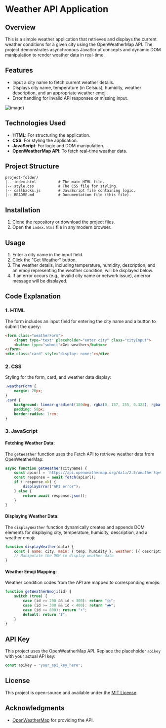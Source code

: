 
# Weather API Application

## Overview

This is a simple weather application that retrieves and displays the current weather conditions for a given city using the OpenWeatherMap API. The project demonstrates asynchronous JavaScript concepts and dynamic DOM manipulation to render weather data in real-time.

## Features

- Input a city name to fetch current weather details.
- Displays city name, temperature (in Celsius), humidity, weather description, and an appropriate weather emoji.
- Error handling for invalid API responses or missing input.

![image]([https://github.com/vv0935/Weather-API/blob/main/weatherapi.png))

## Technologies Used

- **HTML**: For structuring the application.
- **CSS**: For styling the application.
- **JavaScript**: For logic and DOM manipulation.
- **OpenWeatherMap API**: To fetch real-time weather data.

## Project Structure

```
project-folder/
|-- index.html          # The main HTML file.
|-- style.css           # The CSS file for styling.
|-- callbacks.js        # JavaScript file containing logic.
|-- README.md           # Documentation file (this file).
```

## Installation

1. Clone the repository or download the project files.
2. Open the `index.html` file in any modern browser.

## Usage

1. Enter a city name in the input field.
2. Click the "Get Weather" button.
3. The weather details, including temperature, humidity, description, and an emoji representing the weather condition, will be displayed below.
4. If an error occurs (e.g., invalid city name or network issue), an error message will be displayed.

## Code Explanation

### 1. **HTML**

The form includes an input field for entering the city name and a button to submit the query:

```html
<form class="weatherForm">
    <input type="text" placeholder="enter city" class="cityInput">
    <button type="submit">Get weather</button>
</form>
<div class="card" style="display: none;"></div>
```

### 2. **CSS**

Styling for the form, card, and weather data display:

```css
.weatherForm {
    margin: 20px;
}
.card {
    background: linear-gradient(180deg, rgba(0, 157, 255, 0.322), rgba(255, 166, 0, 0.628));
    padding: 50px;
    border-radius: 1rem;
}
```

### 3. **JavaScript**

#### Fetching Weather Data:

The `getWeather` function uses the Fetch API to retrieve weather data from OpenWeatherMap:

```javascript
async function getWeather(cityname) {
    const apiurl = `https://api.openweathermap.org/data/2.5/weather?q=${cityname}&appid=${apikey}`;
    const response = await fetch(apiurl);
    if (!response.ok) {
        displayError("API error");
    } else {
        return await response.json();
    }
}
```

#### Displaying Weather Data:

The `displayWeather` function dynamically creates and appends DOM elements for displaying city, temperature, humidity, description, and a weather emoji:

```javascript
function displayWeather(data) {
    const { name: city, main: { temp, humidity }, weather: [{ description, id }] } = data;
    // Manipulate the DOM to display weather data
}
```

#### Weather Emoji Mapping:

Weather condition codes from the API are mapped to corresponding emojis:

```javascript
function getWeatherEmoji(id) {
    switch (true) {
        case (id >= 200 && id < 300): return "⛈️";
        case (id >= 300 && id < 400): return "🌧️";
        case (id >= 800): return "☀️";
        default: return "❓";
    }
}
```

## API Key

This project uses the OpenWeatherMap API. Replace the placeholder `apikey` with your actual API key:

```javascript
const apikey = "your_api_key_here";
```

## License

This project is open-source and available under the [MIT License](https://opensource.org/licenses/MIT).

## Acknowledgments

- [OpenWeatherMap](https://openweathermap.org/) for providing the API.
